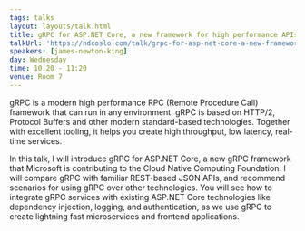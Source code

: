 ```yaml
---
tags: talks
layout: layouts/talk.html
title: gRPC for ASP.NET Core, a new framework for high performance APIs
talkUrl: 'https://ndcoslo.com/talk/grpc-for-asp-net-core-a-new-framework-for-high-performance-apis/'
speakers: [james-newton-king]
day: Wednesday
time: 10:20 - 11:20
venue: Room 7
---
```

gRPC is a modern high performance RPC (Remote Procedure Call) framework that can run in any environment. gRPC is based on HTTP/2, Protocol Buffers and other modern standard-based technologies. Together with excellent tooling, it helps you create high throughput, low latency, real-time services.


In this talk, I will introduce gRPC for ASP.NET Core, a new gRPC framework that Microsoft is contributing to the Cloud Native Computing Foundation. I will compare gRPC with familiar REST-based JSON APIs, and recommend scenarios for using gRPC over other technologies. You will see how to integrate gRPC services with existing ASP.NET Core technologies like dependency injection, logging, and authentication, as we use gRPC to create lightning fast microservices and frontend applications.
